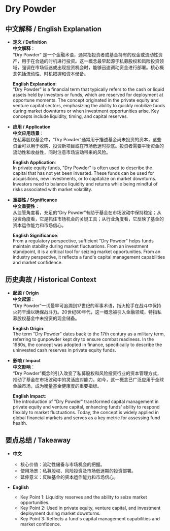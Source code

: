 # Dry Powder

## 中文解释 / English Explanation

* **定义 / Definition**  
  **中文解释**：  
  “Dry Powder” 是一个金融术语，通常指投资者或基金持有的现金或流动性资产，用于在合适的时机进行投资。这一概念最早起源于私募股权和风险投资领域，强调在市场低迷或出现投资机会时，能够迅速调动资金进行部署。核心概念包括流动性、时机把握和资本储备。  

  **English Explanation**:  
  "Dry Powder" is a financial term that typically refers to the cash or liquid assets held by investors or funds, which are reserved for deployment at opportune moments. The concept originated in the private equity and venture capital sectors, emphasizing the ability to quickly mobilize funds during market downturns or when investment opportunities arise. Key concepts include liquidity, timing, and capital reserves.

* **应用 / Application**  
  **中文应用场景**：  
  在私募股权基金中，“Dry Powder”通常用于描述基金尚未投资的资本，这些资金可以用于收购、投资新项目或在市场低迷时抄底。投资者需要平衡资金的流动性和收益性，同时注意市场波动带来的风险。  

  **English Application**:  
  In private equity funds, "Dry Powder" is often used to describe the capital that has not yet been invested. These funds can be used for acquisitions, new investments, or to capitalize on market downturns. Investors need to balance liquidity and returns while being mindful of risks associated with market volatility.

* **重要性 / Significance**  
  **中文重要性**：  
  从监管角度看，充足的“Dry Powder”有助于基金在市场波动中保持稳定；从投资角度看，它是抓住市场机会的关键工具；从行业角度看，它反映了基金的资本运作能力和市场信心。  

  **English Significance**:  
  From a regulatory perspective, sufficient "Dry Powder" helps funds maintain stability during market fluctuations. From an investment standpoint, it is a critical tool for seizing market opportunities. From an industry perspective, it reflects a fund's capital management capabilities and market confidence.

## 历史典故 / Historical Context

* **起源 / Origin**  
  **中文起源**：  
  “Dry Powder”一词最早可追溯到17世纪的军事术语，指火枪手在战斗中保持火药干燥以确保战斗力。20世纪80年代，这一概念被引入金融领域，特指私募股权基金中未投资的现金储备。  

  **English Origin**:  
  The term "Dry Powder" dates back to the 17th century as a military term, referring to gunpowder kept dry to ensure combat readiness. In the 1980s, the concept was adopted in finance, specifically to describe the uninvested cash reserves in private equity funds.

* **影响 / Impact**  
  **中文影响**：  
  “Dry Powder”概念的引入改变了私募股权和风险投资行业的资本管理方式，推动了基金在市场波动中的灵活应对能力。如今，这一概念已广泛应用于全球金融市场，成为衡量基金健康度的重要指标。  

  **English Impact**:  
  The introduction of "Dry Powder" transformed capital management in private equity and venture capital, enhancing funds' ability to respond flexibly to market fluctuations. Today, the concept is widely applied in global financial markets and serves as a key metric for assessing fund health.

## 要点总结 / Takeaway

* **中文**  
  - 核心价值：流动性储备与市场机会的把握。  
  - 使用场景：私募股权、风险投资及市场低迷期的投资部署。  
  - 延伸意义：反映基金的资本运作能力和市场信心。  

* **English**  
  - Key Point 1: Liquidity reserves and the ability to seize market opportunities.  
  - Key Point 2: Used in private equity, venture capital, and investment deployment during market downturns.  
  - Key Point 3: Reflects a fund's capital management capabilities and market confidence.